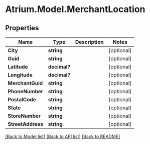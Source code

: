 # Atrium.Model.MerchantLocation
## Properties

Name | Type | Description | Notes
------------ | ------------- | ------------- | -------------
**City** | **string** |  | [optional] 
**Guid** | **string** |  | [optional] 
**Latitude** | **decimal?** |  | [optional] 
**Longitude** | **decimal?** |  | [optional] 
**MerchantGuid** | **string** |  | [optional] 
**PhoneNumber** | **string** |  | [optional] 
**PostalCode** | **string** |  | [optional] 
**State** | **string** |  | [optional] 
**StoreNumber** | **string** |  | [optional] 
**StreetAddress** | **string** |  | [optional] 

[[Back to Model list]](../README.md#documentation-for-models) [[Back to API list]](../README.md#documentation-for-api-endpoints) [[Back to README]](../README.md)

